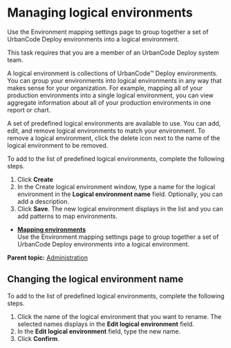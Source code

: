 # Managing logical environments

Use the Environment mapping settings page to group together a set of UrbanCode Deploy environments into a logical environment.

This task requires that you are a member of an UrbanCode Deploy system team.

A logical environment is collections of UrbanCode™ Deploy environments. You can group your environments into logical environments in any way that makes sense for your organization. For example, mapping all of your production environments into a single logical environment, you can view aggregate information about all of your production environments in one report or chart.

A set of predefined logical environments are available to use. You can add, edit, and remove logical environments to match your environment. To remove a logical environment, click the delete icon next to the name of the logical environment to be removed.

To add to the list of predefined logical environments, complete the following steps.

1.   Click **Create** 
2.   In the Create logical environment window, type a name for the logical environment in the **Logical environment name** field. Optionally, you can add a description.
3.   Click **Save**. The new logical environment displays in the list and you can add patterns to map environments.

-   **[Mapping environments](../../com.ibm.insights.doc/topics/t_admin_environments_map.md)**  
Use the Environment mapping settings page to group together a set of UrbanCode Deploy environments into a logical environment.

**Parent topic:** [Administration](../../com.ibm.uvelocity.doc/topics/c_node_admin.md)

## Changing the logical environment name

To add to the list of predefined logical environments, complete the following steps.

1.   Click the name of the logical environment that you want to rename. The selected names displays in the **Edit logical environment** field.
2.   In the **Edit logical environment** field, type the new name. 
3.   Click **Confirm**. 

